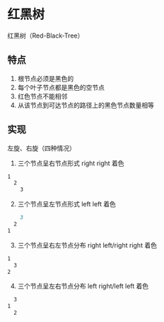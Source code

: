 # 红黑树

红黑树（Red-Black-Tree）

## 特点

1. 根节点必须是黑色的
2. 每个叶子节点都是黑色的空节点
3. 红色节点不能相邻
4. 从该节点到可达节点的路径上的黑色节点数量相等

## 实现

左旋、右旋（四种情况）

1. 三个节点呈右节点形式 right right 着色

```md
1
  2
    3
```

2. 三个节点呈左节点形式 left left 着色

```md
    3
  2
1
```

3. 三个节点呈右左节点分布 right left/right right 着色

```md
1
  3
2
```

4. 三个节点呈左右节点分布 left right/left left 着色

```md
  3
1
  2
```
